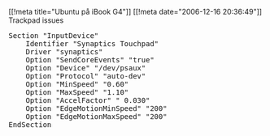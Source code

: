 [[!meta  title="Ubuntu på iBook G4"]]
[[!meta  date="2006-12-16 20:36:49"]]
Trackpad issues

<pre>
Section "InputDevice"
	Identifier "Synaptics Touchpad"
	Driver "synaptics"
	Option "SendCoreEvents" "true"
	Option "Device" "/dev/psaux"
	Option "Protocol" "auto-dev"
	Option "MinSpeed" "0.60"
	Option "MaxSpeed" "1.10"
	Option "AccelFactor" " 0.030"
	Option "EdgeMotionMinSpeed" "200"
	Option "EdgeMotionMaxSpeed" "200"
EndSection
</pre>